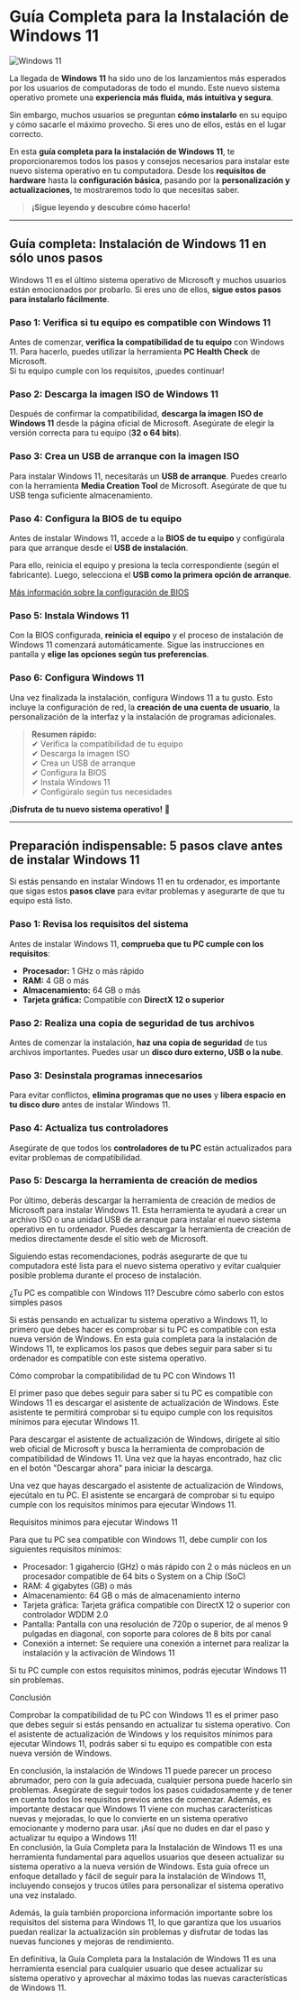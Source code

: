 # Guía Completa para la Instalación de Windows 11

![Windows 11](media/windows_image1.png)

La llegada de **Windows 11** ha sido uno de los lanzamientos más esperados por los usuarios de computadoras de todo el mundo. Este nuevo sistema operativo promete una **experiencia más fluida, más intuitiva y segura**.  

Sin embargo, muchos usuarios se preguntan **cómo instalarlo** en su equipo y cómo sacarle el máximo provecho. Si eres uno de ellos, estás en el lugar correcto.  

En esta **guía completa para la instalación de Windows 11**, te proporcionaremos todos los pasos y consejos necesarios para instalar este nuevo sistema operativo en tu computadora. Desde los **requisitos de hardware** hasta la **configuración básica**, pasando por la **personalización y actualizaciones**, te mostraremos todo lo que necesitas saber.  

> **¡Sigue leyendo y descubre cómo hacerlo!**  

---

## Guía completa: Instalación de Windows 11 en sólo unos pasos  

Windows 11 es el último sistema operativo de Microsoft y muchos usuarios están emocionados por probarlo. Si eres uno de ellos, **sigue estos pasos para instalarlo fácilmente**.

### Paso 1: Verifica si tu equipo es compatible con Windows 11  
Antes de comenzar, **verifica la compatibilidad de tu equipo** con Windows 11. Para hacerlo, puedes utilizar la herramienta **PC Health Check** de Microsoft.  
Si tu equipo cumple con los requisitos, ¡puedes continuar!

### Paso 2: Descarga la imagen ISO de Windows 11  
Después de confirmar la compatibilidad, **descarga la imagen ISO de Windows 11** desde la página oficial de Microsoft. Asegúrate de elegir la versión correcta para tu equipo (**32 o 64 bits**).

### Paso 3: Crea un USB de arranque con la imagen ISO  
Para instalar Windows 11, necesitarás un **USB de arranque**. Puedes crearlo con la herramienta **Media Creation Tool** de Microsoft. Asegúrate de que tu USB tenga suficiente almacenamiento.

### Paso 4: Configura la BIOS de tu equipo  
Antes de instalar Windows 11, accede a la **BIOS de tu equipo** y configúrala para que arranque desde el **USB de instalación**.  

Para ello, reinicia el equipo y presiona la tecla correspondiente (según el fabricante). Luego, selecciona el **USB como la primera opción de arranque**.

[Más información sobre la configuración de BIOS](https://digitalgrow.es/campos-personalizados-en-wordpress/)

### Paso 5: Instala Windows 11  
Con la BIOS configurada, **reinicia el equipo** y el proceso de instalación de Windows 11 comenzará automáticamente. Sigue las instrucciones en pantalla y **elige las opciones según tus preferencias**.

### Paso 6: Configura Windows 11  
Una vez finalizada la instalación, configura Windows 11 a tu gusto. Esto incluye la configuración de red, la **creación de una cuenta de usuario**, la personalización de la interfaz y la instalación de programas adicionales.

> **Resumen rápido:**  
✔ Verifica la compatibilidad de tu equipo  
✔ Descarga la imagen ISO  
✔ Crea un USB de arranque  
✔ Configura la BIOS  
✔ Instala Windows 11  
✔ Configúralo según tus necesidades  

¡**Disfruta de tu nuevo sistema operativo!** 🚀

---

## Preparación indispensable: 5 pasos clave antes de instalar Windows 11  

Si estás pensando en instalar Windows 11 en tu ordenador, es importante que sigas estos **pasos clave** para evitar problemas y asegurarte de que tu equipo está listo.

### Paso 1: Revisa los requisitos del sistema  
Antes de instalar Windows 11, **comprueba que tu PC cumple con los requisitos**:

- **Procesador:** 1 GHz o más rápido  
- **RAM:** 4 GB o más  
- **Almacenamiento:** 64 GB o más  
- **Tarjeta gráfica:** Compatible con **DirectX 12 o superior**  

### Paso 2: Realiza una copia de seguridad de tus archivos  
Antes de comenzar la instalación, **haz una copia de seguridad** de tus archivos importantes. Puedes usar un **disco duro externo, USB o la nube**.

### Paso 3: Desinstala programas innecesarios  
Para evitar conflictos, **elimina programas que no uses** y **libera espacio en tu disco duro** antes de instalar Windows 11.

### Paso 4: Actualiza tus controladores  
Asegúrate de que todos los **controladores de tu PC** están actualizados para evitar problemas de compatibilidad.

### Paso 5: Descarga la herramienta de creación de medios

Por último, deberás descargar la herramienta de creación de medios de
Microsoft para instalar Windows 11. Esta herramienta te ayudará a crear
un archivo ISO o una unidad USB de arranque para instalar el nuevo
sistema operativo en tu ordenador. Puedes descargar la herramienta de
creación de medios directamente desde el sitio web de Microsoft.

Siguiendo estas recomendaciones, podrás asegurarte de que tu computadora
esté lista para el nuevo sistema operativo y evitar cualquier posible
problema durante el proceso de instalación.

¿Tu PC es compatible con Windows 11? Descubre cómo saberlo con estos
simples pasos

Si estás pensando en actualizar tu sistema operativo a Windows 11, lo
primero que debes hacer es comprobar si tu PC es compatible con esta
nueva versión de Windows. En esta guía completa para la instalación de
Windows 11, te explicamos los pasos que debes seguir para saber si tu
ordenador es compatible con este sistema operativo.

Cómo comprobar la compatibilidad de tu PC con Windows 11

El primer paso que debes seguir para saber si tu PC es compatible con
Windows 11 es descargar el asistente de actualización de Windows. Este
asistente te permitirá comprobar si tu equipo cumple con los requisitos
mínimos para ejecutar Windows 11.

Para descargar el asistente de actualización de Windows, dirígete al
sitio web oficial de Microsoft y busca la herramienta de comprobación de
compatibilidad de Windows 11. Una vez que la hayas encontrado, haz clic
en el botón \"Descargar ahora\" para iniciar la descarga.

Una vez que hayas descargado el asistente de actualización de Windows,
ejecútalo en tu PC. El asistente se encargará de comprobar si tu equipo
cumple con los requisitos mínimos para ejecutar Windows 11.

Requisitos mínimos para ejecutar Windows 11

Para que tu PC sea compatible con Windows 11, debe cumplir con los
siguientes requisitos mínimos:

-   Procesador: 1 gigahercio (GHz) o más rápido con 2 o más núcleos en
    un procesador compatible de 64 bits o System on a Chip (SoC)
-   RAM: 4 gigabytes (GB) o más
-   Almacenamiento: 64 GB o más de almacenamiento interno
-   Tarjeta gráfica: Tarjeta gráfica compatible con DirectX 12 o
    superior con controlador WDDM 2.0
-   Pantalla: Pantalla con una resolución de 720p o superior, de al
    menos 9 pulgadas en diagonal, con soporte para colores de 8 bits por
    canal
-   Conexión a internet: Se requiere una conexión a internet para
    realizar la instalación y la activación de Windows 11

Si tu PC cumple con estos requisitos mínimos, podrás ejecutar Windows 11
sin problemas.

Conclusión

Comprobar la compatibilidad de tu PC con Windows 11 es el primer paso
que debes seguir si estás pensando en actualizar tu sistema operativo.
Con el asistente de actualización de Windows y los requisitos mínimos
para ejecutar Windows 11, podrás saber si tu equipo es compatible con
esta nueva versión de Windows.

En conclusión, la instalación de Windows 11 puede parecer un proceso
abrumador, pero con la guía adecuada, cualquier persona puede hacerlo
sin problemas. Asegúrate de seguir todos los pasos cuidadosamente y de
tener en cuenta todos los requisitos previos antes de comenzar. Además,
es importante destacar que Windows 11 viene con muchas características
nuevas y mejoradas, lo que lo convierte en un sistema operativo
emocionante y moderno para usar. ¡Así que no dudes en dar el paso y
actualizar tu equipo a Windows 11!\
En conclusión, la Guía Completa para la Instalación de Windows 11 es una
herramienta fundamental para aquellos usuarios que deseen actualizar su
sistema operativo a la nueva versión de Windows. Esta guía ofrece un
enfoque detallado y fácil de seguir para la instalación de Windows 11,
incluyendo consejos y trucos útiles para personalizar el sistema
operativo una vez instalado.

Además, la guía también proporciona información importante sobre los
requisitos del sistema para Windows 11, lo que garantiza que los
usuarios puedan realizar la actualización sin problemas y disfrutar de
todas las nuevas funciones y mejoras de rendimiento.

En definitiva, la Guía Completa para la Instalación de Windows 11 es una
herramienta esencial para cualquier usuario que desee actualizar su
sistema operativo y aprovechar al máximo todas las nuevas
características de Windows 11.
